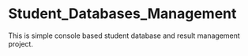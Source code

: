 # Student_Databases_Management
This is simple console based student database and result management project.
